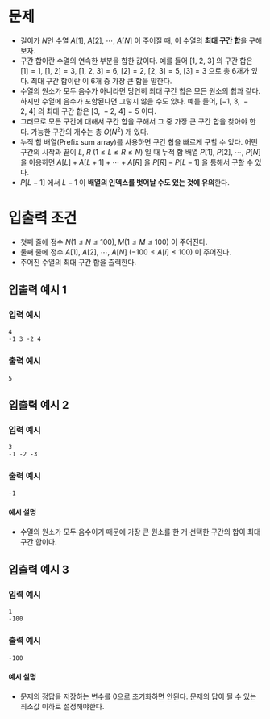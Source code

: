 # 문제
* 길이가 $N$인 수열 $A[1],\ A[2],\ \cdots ,\ A[N]$ 이 주어질 때, 이 수열의 **최대 구간 합**을 구해보자.
* 구간 합이란 수열의 연속한 부분을 합한 값이다. 예를 들어 $[1,\ 2,\ 3]$ 의 구간 합은 $[1] = 1$, $[1,\ 2] = 3$, $[1,\ 2,\ 3]=6$, $[2] = 2$, $[2,\ 3]=5$, $[3]=3$ 으로 총 6개가 있다. 최대 구간 합이란 이 6개 중 가장 큰 합을 말한다.
* 수열의 원소가 모두 음수가 아니라면 당연히 최대 구간 합은 모든 원소의 합과 같다. 하지만 수열에 음수가 포함된다면 그렇지 않을 수도 있다. 예를 들어, $[-1,\ 3,\ -2,\ 4]$ 의 최대 구간 합은 $[3,\ -2,\ 4]=5$ 이다.
* 그러므로 모든 구간에 대해서 구간 합을 구해서 그 중 가장 큰 구간 합을 찾아야 한다. 가능한 구간의 개수는 총 $O(N^2)$ 개 있다.
* 누적 합 배열(Prefix sum array)를 사용하면 구간 합을 빠르게 구할 수 있다. 어떤 구간의 시작과 끝이 $L,\ R\ (1\le L\le R\le N)$ 일 때 누적 합 배열 $P[1],\ P[2],\ \cdots ,\ P[N]$ 을 이용하면 $A[L]+A[L+1]+\cdots +A[R]$ 을 $P[R]-P[L-1]$ 을 통해서 구할 수 있다.
* $P[L-1]$ 에서 $L-1$ 이 **배열의 인덱스를 벗어날 수도 있는 것에 유의**한다.

# 입출력 조건
* 첫째 줄에 정수 $N(1\le N\le 100), M(1\le M\le 100)$ 이 주어진다.
* 둘째 줄에 정수 $A[1],\ A[2],\ \cdots ,\ A[N]\ (-100\le A[i]\le 100)$ 이 주어진다.
* 주어진 수열의 최대 구간 합을 출력한다.

## 입출력 예시 1
### 입력 예시
```
4
-1 3 -2 4
```
### 출력 예시
```
5
```

## 입출력 예시 2
### 입력 예시
```
3
-1 -2 -3
```
### 출력 예시
```
-1
```
#### 예시 설명
* 수열의 원소가 모두 음수이기 때문에 가장 큰 원소를 한 개 선택한 구간의 합이 최대 구간 합이다.

## 입출력 예시 3
### 입력 예시
```
1
-100
```
### 출력 예시
```
-100
```
#### 예시 설명
* 문제의 정답을 저장하는 변수를 0으로 초기화하면 안된다. 문제의 답이 될 수 있는 최소값 이하로 설정해야한다.
